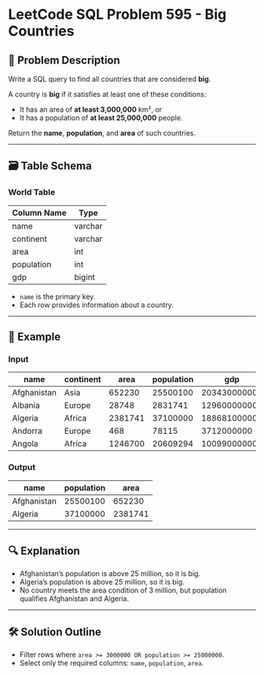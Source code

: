 # LeetCode SQL Problem 595 - Big Countries

## 📘 Problem Description

Write a SQL query to find all countries that are considered **big**.

A country is **big** if it satisfies at least one of these conditions:
- It has an area of **at least 3,000,000** km², or
- It has a population of **at least 25,000,000** people.

Return the **name**, **population**, and **area** of such countries.

---

## 🗃️ Table Schema

### World Table

| Column Name | Type    |
|-------------|---------|
| name        | varchar |
| continent   | varchar |
| area        | int     |
| population  | int     |
| gdp         | bigint  |

- `name` is the primary key.
- Each row provides information about a country.

---

## 🧪 Example

### Input

| name        | continent | area    | population | gdp          |
|-------------|-----------|---------|------------|--------------|
| Afghanistan | Asia      | 652230  | 25500100   | 20343000000  |
| Albania     | Europe    | 28748   | 2831741    | 12960000000  |
| Algeria     | Africa    | 2381741 | 37100000   | 188681000000 |
| Andorra     | Europe    | 468     | 78115      | 3712000000   |
| Angola      | Africa    | 1246700 | 20609294   | 100990000000 |

### Output

| name        | population | area    |
|-------------|------------|---------|
| Afghanistan | 25500100   | 652230  |
| Algeria     | 37100000   | 2381741 |

---

## 🔍 Explanation

- Afghanistan’s population is above 25 million, so it is big.
- Algeria’s population is above 25 million, so it is big.
- No country meets the area condition of 3 million, but population qualifies Afghanistan and Algeria.

---

## 🛠️ Solution Outline

- Filter rows where `area >= 3000000 OR population >= 25000000`.
- Select only the required columns: `name`, `population`, `area`.
